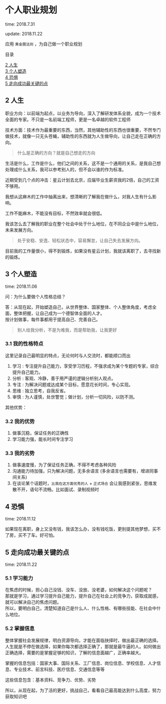 # 个人职业规划

time: 2018.7.31

update: 2018.11.22

应用 `黄金圈法则` ，为自己做一个职业规划

目录

[2 人生](#2-人生)  
[3 个人塑造](#3-个人塑造)  
[4 恐惧](#4-恐惧)  
[5 走向成功最关键的点](#5-走向成功最关键的点)  

## 2 人生

职业方向：以前端为起点，以业务为导向，深入了解研发体系全貌，成为一个技术全面的专家。不只是一名前端工程师，更是一名卓越的软件工程师

技术方面：技术作为最重要的东西，当然，其他辅助性的东西也很重要，不然专门做技术，就像一只无头苍蝇，辅助性的东西就为人生做导向，让自己走在正确的方向。

> 什么是正确的方向？就是自己想走的方向

生活是什么，工作是什么，他们之间的关系，这不是一个通用的关系，是我自己想处理成什么关系，我可以参考别人的，但不会以谁的作为标准。

近期受到几个点的冲击：星云计划去北京，应届毕业生薪资我的2倍，自己的工资不够用。

我想从这麻木的工作中抽离出来，想清晰的了解我在做什么，对我人生有什么影响。

工作不能麻木，不能没有目标，不然效率就会很低。

我该怎么去了解我的职业在整个社会中处于什么地位，在不同企业中是什么地位，未来发展方向。

> 处于安稳、安逸、轻松状态中，容易懈怠，让自己失去发展方向。

目前我的工作量很小，得不到锻炼，如果没有星云计划，我就该离职了，去寻找新的锻炼。

## 3 个人塑造

time: 2018.11.06

问：为什么要做个人性格总结？

答：从现在起，开始塑造自己，从世界整体、国家整体、个人整体角度，考虑全面，整体把握，让自己成为一个德智体全面的人才。  
按计划做事，每件事都用于提高自己、完善自己。

> 别人给我分析，不是为难我，而是帮助我，让我更好

### 3.1 我的性格特点

这里记录自己最明显的特点，无论何时与人交流时，都能顺口而出

1. 学习 : 专注提升自己能力，享受学习历程，不强求成为某个专题的专家，综合提升自己能力。
2. 分析 : 客观、冷静，善于用严谨的逻辑分析别人观点。
3. 专注 : 为解决问题或达成某个目标，愿意花长时间，专心实现。
4. 思维 : 独立思考，自我反省。
5. 审慎 : 为人谨慎，处世警觉；做计划，分析一切风险，以防不测。

其他优势：

### 3.2 我的优势

1. 做事沉稳，保证任务的正确性
2. 学习能力强，能长时间专注学习

### 3.3 我的劣势

1. 做事速度慢，为了保证任务正确，不得不考虑各种风险
2. 沟通能力待加强，只为解决问题，无多余语言 (多余语言也需要有，增进同事间关系)
3. 在谈论某个话题时，`比我在这方面优秀的人` + `正式场合` 会让我感到紧张，思维发散不开，语句不流畅。比如面试、录制视频时

## 4 恐惧

time: 2018.11.12

如果现在离职，身上又没有钱，我该怎么办，没有钱吃饭，更别提其他梦想，买不了房，买不了车。好可怕。

## 5 走向成功最关键的点

time: 2018.11.22

### 5.1 学习能力

在焦虑的时候，担心自己没钱、没车、没放、没老婆，如何解决这个问题呢？  
那就是学习，通过学习提升自己能力，提升自己在社会上的竞争力，获取成就感，就可以解决自己的焦虑问题。  
所以，要明白自己，清楚知道自己是什么人、什么性格、有哪些技能、在社会中什么地位。

### 5.2 掌握信息

整体掌握社会发展规律，明白资源导向，才能在面临抉择时，做出最正确的选择。人生就是不停在做选择，如果你每次都选择正确了，那就是最牛逼的人。如何做出正确选择，需要的是掌握足够的知识，了解的信息面越广，正确率越大。

掌握的信息包括：国家大事、国际关系、工厂信息、岗位信息、学校信息、人才信息、专业技术、前言科技、医疗信息、交通信息等等

这些信息包含：基本资料、竞争力、优势、劣势

所以，从现在起，为了活的更好，挑战自己，看看自己最高能达到什么高度，努力获取知识吧
